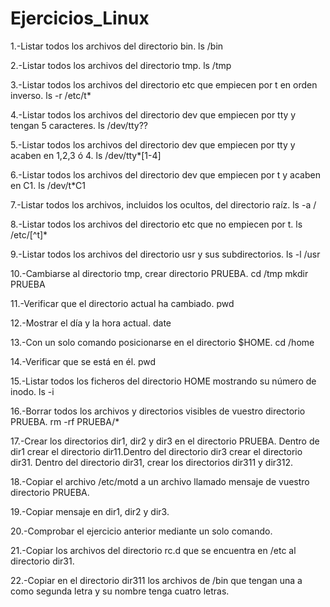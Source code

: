 # Ejercicios_Linux

1.-Listar todos los archivos del directorio bin.
ls /bin

2.-Listar todos los archivos del directorio tmp.
ls /tmp

3.-Listar todos los archivos del directorio etc que empiecen por t en orden inverso.
ls -r /etc/t*

4.-Listar todos los archivos del directorio dev que empiecen por tty y tengan 5 caracteres.
ls /dev/tty??

5.-Listar todos los archivos del directorio dev que empiecen por tty y acaben en 1,2,3 ó 4.
ls /dev/tty*[1-4]

6.-Listar todos los archivos del directorio dev que empiecen por t y acaben en C1.
ls /dev/t*C1

7.-Listar todos los archivos, incluidos los ocultos, del directorio raíz.
ls -a /

8.-Listar todos los archivos del directorio etc que no empiecen por t.
ls /etc/[^t]*

9.-Listar todos los archivos del directorio usr y sus subdirectorios.
ls -l /usr

10.-Cambiarse al directorio tmp, crear directorio PRUEBA.
cd /tmp
mkdir PRUEBA

11.-Verificar que el directorio actual ha cambiado.
pwd

12.-Mostrar el día y la hora actual.
date

13.-Con un solo comando posicionarse en el directorio $HOME.
cd /home

14.-Verificar que se está en él.
pwd

15.-Listar todos los ficheros del directorio HOME mostrando su número de inodo.
ls -i

16.-Borrar todos los archivos y directorios visibles de vuestro directorio PRUEBA.
rm -rf PRUEBA/*

17.-Crear los directorios dir1, dir2 y dir3 en el directorio PRUEBA. Dentro de dir1 crear el directorio dir11.Dentro del directorio 
dir3 crear el directorio dir31. Dentro del directorio dir31, crear los directorios dir311 y dir312.


18.-Copiar el archivo /etc/motd a un archivo llamado mensaje de vuestro directorio PRUEBA.


19.-Copiar mensaje en dir1, dir2 y dir3.


20.-Comprobar el ejercicio anterior mediante un solo comando.


21.-Copiar los archivos del directorio rc.d que se encuentra en /etc al directorio dir31.


22.-Copiar en el directorio dir311 los archivos de /bin que tengan una a como segunda letra y su nombre tenga cuatro letras.

